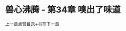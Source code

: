 # 兽心沸腾 - 第34章 嗅出了味道

[上一章](https://www.shusudu.com/book/4073/1994085.html)点赞[目录](https://www.shusudu.com/book/4073.html)+书签[下一章](https://www.shusudu.com/book/4073/1994089.html)
